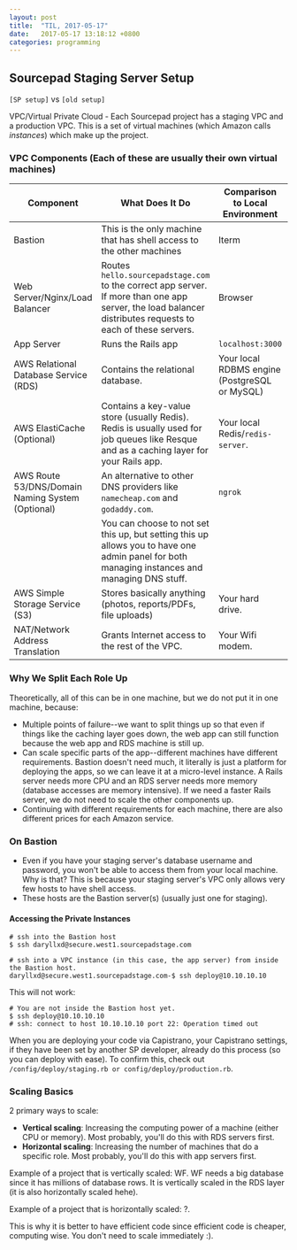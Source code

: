 ```yaml
---
layout: post
title:  "TIL, 2017-05-17"
date:   2017-05-17 13:18:12 +0800
categories: programming
---
```


## Sourcepad Staging Server Setup

`[SP setup]` vs `[old setup]`

VPC/Virtual Private Cloud - Each Sourcepad project has a staging VPC and a production VPC. This is a set of virtual machines (which Amazon calls *instances*) which make up the project.

### VPC Components (Each of these are usually their own virtual machines)

| Component                                        | What Does It Do                                                                                                                                            | Comparison to Local Environment               | Privacy |
| -------------                                    | -------------                                                                                                                                              | -----                                         | ----    |
| Bastion                                          | This is the only machine that has shell access to the other machines                                                                                       | Iterm                                         | Public  |
| Web Server/Nginx/Load Balancer                   | Routes `hello.sourcepadstage.com` to the correct app server. If more than one app server, the load balancer distributes requests to each of these servers. | Browser                                       | Private |
| App Server                                       | Runs the Rails app                                                                                                                                         | `localhost:3000`                              | Private |
| AWS Relational Database Service (RDS)            | Contains the relational database.                                                                                                                          | Your local RDBMS engine (PostgreSQL or MySQL) | Private |
| AWS ElastiCache (Optional)                       | Contains a key-value store (usually Redis). Redis is usually used for job queues like Resque and as a caching layer for your Rails app.                    | Your local Redis/`redis-server`.              | Private |
| AWS Route 53/DNS/Domain Naming System (Optional) | An alternative to other DNS providers like `namecheap.com` and `godaddy.com`.                                                                              | `ngrok`                                       | Public  |
|                                                  | You can choose to not set this up, but setting this up allows you to have one admin panel for both managing instances and managing DNS stuff. | | |
| AWS Simple Storage Service (S3)                  | Stores basically anything (photos, reports/PDFs, file uploads)                                                                                             | Your hard drive.                              | Private |
| NAT/Network Address Translation                  | Grants Internet access to the rest of the VPC.                                                                                                             | Your Wifi modem.                              | Public  |


### Why We Split Each Role Up

Theoretically, all of this can be in one machine, but we do not put it in one machine, because:

- Multiple points of failure--we want to split things up so that even if things like the caching layer goes down, the web app can still function because the web app and RDS machine is still up.
- Can scale specific parts of the app--different machines have different requirements. Bastion doesn't need much, it literally is just a platform for deploying the apps, so we can leave it at a micro-level instance. A Rails server needs more CPU and an RDS server needs more memory (database accesses are memory intensive). If we need a faster Rails server, we do not need to scale the other components up.
- Continuing with different requirements for each machine, there are also different prices for each Amazon service.

### On Bastion

- Even if you have your staging server's database username and password, you won't be able to access them from your local machine. Why is that? This is because your staging server's VPC only allows very few hosts to have shell access.
- These hosts are the Bastion server(s) (usually just one for staging).

#### Accessing the Private Instances

``` shell
# ssh into the Bastion host
$ ssh daryllxd@secure.west1.sourcepadstage.com

# ssh into a VPC instance (in this case, the app server) from inside the Bastion host.
daryllxd@secure.west1.sourcepadstage.com-$ ssh deploy@10.10.10.10
```

This will not work:

``` shell
# You are not inside the Bastion host yet.
$ ssh deploy@10.10.10.10
# ssh: connect to host 10.10.10.10 port 22: Operation timed out
```

When you are deploying your code via Capistrano, your Capistrano settings, if they have been set by another SP developer, already do this process (so you can deploy with ease). To confirm this, check out `/config/deploy/staging.rb or config/deploy/production.rb`.

### Scaling Basics

2 primary ways to scale:

- **Vertical scaling**: Increasing the computing power of a machine (either CPU or memory). Most probably, you'll do this with RDS servers first.
- **Horizontal scaling**: Increasing the number of machines that do a specific role. Most probably, you'll do this with app servers first.

Example of a project that is vertically scaled: WF. WF needs a big database since it has millions of database rows. It is vertically scaled in the RDS layer (it is also horizontally scaled hehe).

Example of a project that is horizontally scaled: ?.

This is why it is better to have efficient code since efficient code is cheaper, computing wise. You don't need to scale immediately :).
